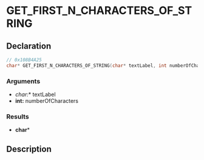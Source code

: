 # GET_FIRST_N_CHARACTERS_OF_STRING

## Declaration
```cpp
// 0x108B4A25
char* GET_FIRST_N_CHARACTERS_OF_STRING(char* textLabel, int numberOfCharacters);
```

### Arguments
- **char*:** textLabel
- **int:** numberOfCharacters

### Results
- **char***

## Description
